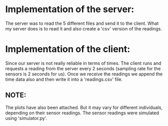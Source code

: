 # Implementation of the server:
The server was to read the 5 different files and send it to the client.
What my server does is to read it and also create a 'csv' version of the readings.

# Implementation of the client:
Since our server is not really reliable in terms of times. The client runs and requests a reading from the server every 2 seconds (sampling rate for the sensors is 2 seconds for us).
Once we receive the readings we append the time data also and then write it into a 'readings.csv' file.

## NOTE: 
The plots have also been attached. But it may vary for different individuals, depending on their sensor readings. The sensor readings were simulated using 'simulator.py'. 
